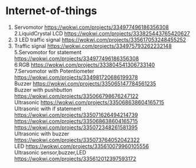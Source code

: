# Internet-of-things
1. Servomotor https://wokwi.com/projects/334977496186356308  <br>
 2.LiquidCrystal LCD https://wokwi.com/projects/333825443765420627  <br>
3. 3 LED traffic signal https://wokwi.com/projects/335617053248455252 <br>
4. Traffic signal https://wokwi.com/projects/334975793262232148  <br>
 5.Servomotor for statement https://wokwi.com/projects/334977496186356308<br>
 6.RGB https://wokwi.com/projects/333804541306733140  <br>
 7.Servomotor with Potentiometer https://wokwi.com/projects/334981720686199378  <br>
 Buzzer https://wokwi.com/projects/335065147784561235 <br>
 Buzzer with pushbutton https://wokwi.com/projects/335066798676247122 <br>
 Ultrasonic https://wokwi.com/projects/335068638604165715  <br>
 Ultrasonic with if statement https://wokwi.com/projects/335071626494214739 <br>
 https://wokwi.com/projects/335068638604165715<br>
 https://wokwi.com/projects/335072348261581395 <br>
 Ultrasonic with buzzer https://wokwi.com/projects/335073764052042322 <br>
 LED https://wokwi.com/projects/335610079960105556 <br>
 Ultrasonic sensor,buzzer,LED https://wokwi.com/projects/335612012397593172  <br>
